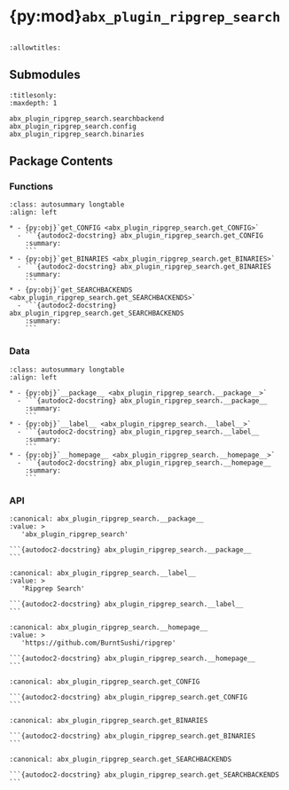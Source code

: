 # {py:mod}`abx_plugin_ripgrep_search`

```{py:module} abx_plugin_ripgrep_search
```

```{autodoc2-docstring} abx_plugin_ripgrep_search
:allowtitles:
```

## Submodules

```{toctree}
:titlesonly:
:maxdepth: 1

abx_plugin_ripgrep_search.searchbackend
abx_plugin_ripgrep_search.config
abx_plugin_ripgrep_search.binaries
```

## Package Contents

### Functions

````{list-table}
:class: autosummary longtable
:align: left

* - {py:obj}`get_CONFIG <abx_plugin_ripgrep_search.get_CONFIG>`
  - ```{autodoc2-docstring} abx_plugin_ripgrep_search.get_CONFIG
    :summary:
    ```
* - {py:obj}`get_BINARIES <abx_plugin_ripgrep_search.get_BINARIES>`
  - ```{autodoc2-docstring} abx_plugin_ripgrep_search.get_BINARIES
    :summary:
    ```
* - {py:obj}`get_SEARCHBACKENDS <abx_plugin_ripgrep_search.get_SEARCHBACKENDS>`
  - ```{autodoc2-docstring} abx_plugin_ripgrep_search.get_SEARCHBACKENDS
    :summary:
    ```
````

### Data

````{list-table}
:class: autosummary longtable
:align: left

* - {py:obj}`__package__ <abx_plugin_ripgrep_search.__package__>`
  - ```{autodoc2-docstring} abx_plugin_ripgrep_search.__package__
    :summary:
    ```
* - {py:obj}`__label__ <abx_plugin_ripgrep_search.__label__>`
  - ```{autodoc2-docstring} abx_plugin_ripgrep_search.__label__
    :summary:
    ```
* - {py:obj}`__homepage__ <abx_plugin_ripgrep_search.__homepage__>`
  - ```{autodoc2-docstring} abx_plugin_ripgrep_search.__homepage__
    :summary:
    ```
````

### API

````{py:data} __package__
:canonical: abx_plugin_ripgrep_search.__package__
:value: >
   'abx_plugin_ripgrep_search'

```{autodoc2-docstring} abx_plugin_ripgrep_search.__package__
```

````

````{py:data} __label__
:canonical: abx_plugin_ripgrep_search.__label__
:value: >
   'Ripgrep Search'

```{autodoc2-docstring} abx_plugin_ripgrep_search.__label__
```

````

````{py:data} __homepage__
:canonical: abx_plugin_ripgrep_search.__homepage__
:value: >
   'https://github.com/BurntSushi/ripgrep'

```{autodoc2-docstring} abx_plugin_ripgrep_search.__homepage__
```

````

````{py:function} get_CONFIG()
:canonical: abx_plugin_ripgrep_search.get_CONFIG

```{autodoc2-docstring} abx_plugin_ripgrep_search.get_CONFIG
```
````

````{py:function} get_BINARIES()
:canonical: abx_plugin_ripgrep_search.get_BINARIES

```{autodoc2-docstring} abx_plugin_ripgrep_search.get_BINARIES
```
````

````{py:function} get_SEARCHBACKENDS()
:canonical: abx_plugin_ripgrep_search.get_SEARCHBACKENDS

```{autodoc2-docstring} abx_plugin_ripgrep_search.get_SEARCHBACKENDS
```
````
